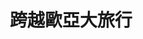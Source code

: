 ---
layout: tag-page
title: 跨越歐亞大旅行
permalink: grand-trip
hidden: true
excerpt: ''
page_tag: Grand Trip
---